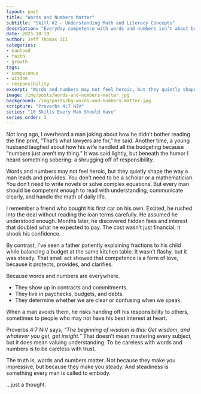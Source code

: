 ```yaml
---
layout: post
title: "Words and Numbers Matter"
subtitle: "Skill #2 – Understanding Math and Literacy Concepts"
description: "Everyday competence with words and numbers isn’t about being impressive, it’s about being steady, trustworthy, and prepared to lead well."
date: 2025-10-10
author: Jeff Thomas III
categories:  
- manhood  
- faith  
- growth
tags:  
- competence  
- wisdom  
- responsibility  
excerpt: "Words and numbers may not feel heroic, but they quietly shape the way a man leads and provides."
image: /img/posts/words-and-numbers-matter.jpg
background: /img/posts/bg-words-and-numbers-matter.jpg
scripture: "Proverbs 4:7 NIV"
series: "10 Skills Every Man Should Have"
series_order: 3
---
```


Not long ago, I overheard a man joking about how he didn’t bother reading the fine print, “That’s what lawyers are for,” he said. Another time, a young husband laughed about how his wife handled all the budgeting because “numbers just aren’t my thing.” It was said lightly, but beneath the humor I heard something sobering: a shrugging off of responsibility.  

Words and numbers may not feel heroic, but they quietly shape the way a man leads and provides. You don’t need to be a scholar or a mathematician. You don’t need to write novels or solve complex equations. But every man should be competent enough to read with understanding, communicate clearly, and handle the math of daily life.  

I remember a friend who bought his first car on his own. Excited, he rushed into the deal without reading the loan terms carefully. He assumed he understood enough. Months later, he discovered hidden fees and interest that doubled what he expected to pay. The cost wasn’t just financial; it shook his confidence.  

By contrast, I’ve seen a father patiently explaining fractions to his child while balancing a budget at the same kitchen table. It wasn’t flashy, but it was steady. That small act showed that competence is a form of love, because it protects, provides, and clarifies.  

Because words and numbers are everywhere.  
- They show up in contracts and commitments.  
- They live in paychecks, budgets, and debts.  
- They determine whether we are clear or confusing when we speak.  

When a man avoids them, he risks handing off his responsibility to others, sometimes to people who may not have his best interest at heart.  

Proverbs 4:7 NIV says, *“The beginning of wisdom is this: Get wisdom, and whatever you get, get insight.”* That doesn’t mean mastering every subject, but it does mean valuing understanding. To be careless with words and numbers is to be careless with trust.  

The truth is, words and numbers matter. Not because they make you impressive, but because they make you steady. And steadiness is something every man is called to embody.  

…just a thought.  

<!--stackedit_data:
eyJoaXN0b3J5IjpbLTM2ODgzMjMzOCwxNjEzODgyODA4XX0=
-->